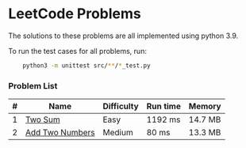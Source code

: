 # LeetCode Problems

The solutions to these problems are all implemented using python 3.9.

To run the test cases for all problems, run:
```sh
	python3 -m unittest src/**/*_test.py
```

### Problem List

| # | Name | Difficulty | Run time | Memory |
| - | - | - | - | - |
| 1 | [Two Sum](./src/problem_1/problem.md) | Easy | 1192 ms | 14.7 MB |
| 2 | [Add Two Numbers](./src/problem_2/problem.md) | Medium | 80 ms | 13.3 MB |

